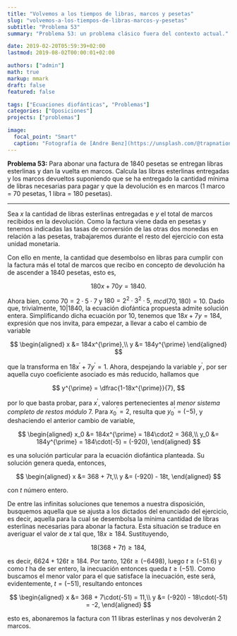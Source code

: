 ```yaml
---
title: "Volvemos a los tiempos de libras, marcos y pesetas"
slug: "volvemos-a-los-tiempos-de-libras-marcos-y-pesetas"
subtitle: "Problema 53"
summary: "Problema 53: un problema clásico fuera del contexto actual."

date: 2019-02-20T05:59:39+02:00
lastmod: 2019-08-02T00:00:01+02:00

authors: ["admin"]
math: true
markup: mmark
draft: false
featured: false

tags: ["Ecuaciones diofánticas", "Problemas"]
categories: ["Oposiciones"]
projects: ["problemas"]

image:
  focal_point: "Smart"
  caption: "Fotografía de [Andre Benz](https://unsplash.com/@trapnation), disponible en [Unsplash](https://unsplash.com/photos/HwWBTd21wiA)."
---
```


**Problema 53:** Para abonar una factura de $1840$ pesetas se entregan libras esterlinas y dan la vuelta en marcos. Calcula las libras esterlinas entregadas y los marcos devueltos suponiendo que se ha entregado la cantidad mínima de libras necesarias para pagar y que la devolución es en marcos ($1$ marco $=$ $70$ pesetas, $1$ libra $=$ $180$ pesetas).

***

Sea $x$ la cantidad de libras esterlinas entregadas e $y$ el total de marcos recibidos en la devolución. Como la factura viene dada en pesetas y tenemos indicadas las tasas de conversión de las otras dos monedas en relación a las pesetas, trabajaremos durante el resto del ejercicio con esta unidad monetaria. 

Con ello en mente, la cantidad que desembolso en libras para cumplir con la factura más el total de marcos que recibo en concepto de devolución ha de ascender a $1840$ pesetas, esto es,

$$
180x + 70y = 1840.
$$

Ahora bien, como $70 = 2\cdot5\cdot7$ y $180 = 2^2 \cdot 3^2 \cdot5$, $mcd(70, 180) = 10$. Dado que, trivialmente, $10|1840$, la ecuación diofántica propuesta admite solución entera. Simplificando dicha ecuación por $10$, tenemos que $18x + 7y = 184$, expresión que nos invita, para empezar, a llevar a cabo el cambio de variable

$$
\begin{aligned}
x &= 184x^{\prime},\\
y &= 184y^{\prime}
\end{aligned}
$$

que la transforma en $18x^{\prime} +7y^{\prime} =1$. Ahora, despejando la variable $y^{\prime}$, por ser aquella cuyo coeficiente asociado es más reducido, hallamos que

$$
y^{\prime} = \dfrac{1-18x^{\prime}}{7},
$$

por lo que basta probar, para $x^{\prime}$, valores pertenecientes al *menor sistema completo de restos módulo* $7$. Para $x^{\prime}_0 = 2$, resulta que $y^{\prime}_0 = (-5)$, y deshaciendo el anterior cambio de variable,

$$
\begin{aligned}
x_0 &= 184x^{\prime} = 184\cdot2 = 368,\\
y_0 &= 184y^{\prime} = 184\cdot(-5) = (-920),
\end{aligned}
$$

es una solución particular para la ecuación diofántica planteada. Su solución genera queda, entonces,

$$
\begin{aligned}
x &= 368 + 7t,\\ 
y &= (-920) - 18t,
\end{aligned}
$$

con $t$ número entero.

De entre las infinitas soluciones que tenemos a nuestra disposición, busquemos aquella que se ajusta a los dictados del enunciado del ejercicio, es decir, aquella para la cual se desembolsa la mínima cantidad de libras esterlinas necesarias para abonar la factura. Esta situación se traduce en averiguar el valor de $x$ tal que, $18x \geq 184$. Sustituyendo,

$$
18(368 + 7t)\geq 184,
$$

es decir, $6624 + 126t \geq 184$. Por tanto, $126t \geq (-6498)$, luego $t\geq (-51.6)$ y como $t$ ha de ser entero, la inecuación entonces queda $t\geq (-51)$. Como buscamos el menor valor para el que satisface la inecuación, este será, evidentemente, $t=(-51)$, resultando entonces

$$
\begin{aligned}
x &= 368 + 7\cdot(-51) = 11,\\
y &= (-920) - 18\cdot(-51) = -2,
\end{aligned}
$$

esto es, abonaremos la factura con $11$ libras esterlinas y nos devolverán $2$ marcos.

